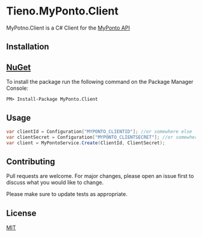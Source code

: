 # Tieno.MyPonto.Client

MyPotno.Client is a  C# Client for the [MyPonto API](https://documentation.myponto.com/api)

## Installation

## [NuGet](https://www.nuget.org/packages/MyPonto.Client/)
To install the package run the following command on the Package Manager Console:

```
PM> Install-Package MyPonto.Client
```

## Usage

```c#
var clientId = Configuration["MYPONTO_CLIENTID"]; //or somewhere else
var clientSecret = Configuration["MYPONTO_CLIENTSECRET"]; //or somewhere else
var client = MyPontoService.Create(ClientId, ClientSecret);
```

## Contributing
Pull requests are welcome. For major changes, please open an issue first to discuss what you would like to change.

Please make sure to update tests as appropriate.

## License
[MIT](https://choosealicense.com/licenses/mit/)

